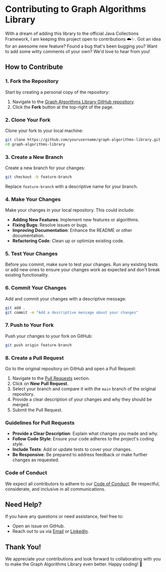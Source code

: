# Contributing to Graph Algorithms Library

With a dream of adding this library to the official Java Collections Framework, I am keeping this project open to contributions ☁️✨. Got an idea for an awesome new feature? Found a bug that's been bugging you? Want to add some witty comments of your own? We'd love to hear from you!

## How to Contribute

### 1. **Fork the Repository**

Start by creating a personal copy of the repository:

1. Navigate to the [Graph Algorithms Library GitHub repository](https://github.com/kushalv238/Java-Graph).
2. Click the **Fork** button at the top-right of the page.

### 2. **Clone Your Fork**

Clone your fork to your local machine:

```bash
git clone https://github.com/yourusername/graph-algorithms-library.git
cd graph-algorithms-library
```

### 3. **Create a New Branch**

Create a new branch for your changes:

```bash
git checkout -b feature-branch
```

Replace `feature-branch` with a descriptive name for your branch.

### 4. **Make Your Changes**

Make your changes in your local repository. This could include:

- **Adding New Features**: Implement new features or algorithms.
- **Fixing Bugs**: Resolve issues or bugs.
- **Improving Documentation**: Enhance the README or other documentation.
- **Refactoring Code**: Clean up or optimize existing code.

### 5. **Test Your Changes**

Before you commit, make sure to test your changes. Run any existing tests or add new ones to ensure your changes work as expected and don't break existing functionality.

### 6. **Commit Your Changes**

Add and commit your changes with a descriptive message:

```bash
git add .
git commit -m "Add a descriptive message about your changes"
```

### 7. **Push to Your Fork**

Push your changes to your fork on GitHub:

```bash
git push origin feature-branch
```

### 8. **Create a Pull Request**

Go to the original repository on GitHub and open a Pull Request:

1. Navigate to the [Pull Requests](https://github.com/kushalv238/Java-Graph/pulls) section.
2. Click on **New Pull Request**.
3. Select your branch and compare it with the `main` branch of the original repository.
4. Provide a clear description of your changes and why they should be merged.
5. Submit the Pull Request.

### Guidelines for Pull Requests

- **Provide a Clear Description**: Explain what changes you made and why.
- **Follow Code Style**: Ensure your code adheres to the project's coding style.
- **Include Tests**: Add or update tests to cover your changes.
- **Be Responsive**: Be prepared to address feedback or make further changes as requested.

### Code of Conduct

We expect all contributors to adhere to our [Code of Conduct](CODE_OF_CONDUCT.md). Be respectful, considerate, and inclusive in all communications.

## Need Help?

If you have any questions or need assistance, feel free to:

- Open an issue on GitHub.
- Reach out to us via [Email](mailto:kushalv238@gmail.com) or [LinkedIn](https://www.linkedin.com/in/kushal-vadodaria).

## Thank You!

We appreciate your contributions and look forward to collaborating with you to make the Graph Algorithms Library even better. Happy coding! 🚀
